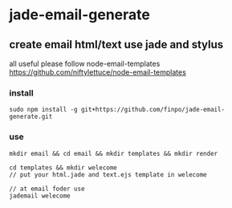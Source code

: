 # jade-email-generate

## create email html/text use jade and stylus

all useful please follow node-email-templates
https://github.com/niftylettuce/node-email-templates


### install
```console
sudo npm install -g git+https://github.com/finpo/jade-email-generate.git
```

### use
```console
mkdir email && cd email && mkdir templates && mkdir render

cd templates && mkdir welecome
// put your html.jade and text.ejs template in welecome

// at email foder use
jademail welecome
```
